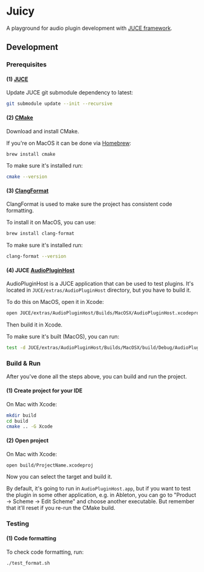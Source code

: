 # Juicy

A playground for audio plugin development with [JUCE framework](https://juce.com/).

## Development

### Prerequisites

#### (1) [JUCE](https://github.com/juce-framework/JUCE/)

Update JUCE git submodule dependency to latest:

```sh
git submodule update --init --recursive
```

#### (2) [CMake](https://cmake.org/download/)

Download and install CMake.

If you're on MacOS it can be done via [Homebrew](https://brew.sh/):

```sh
brew install cmake
```

To make sure it's installed run:

```sh
cmake --version
```

#### (3) [ClangFormat](https://clang.llvm.org/docs/ClangFormat.html)

ClangFormat is used to make sure the project has consistent code formatting.

To install it on MacOS, you can use:

```sh
brew install clang-format
```

To make sure it's installed run:

```sh
clang-format --version
```

#### (4) JUCE [AudioPluginHost](https://github.com/juce-framework/JUCE/tree/master/extras/AudioPluginHost)

AudioPluginHost is a JUCE application that can be used to test plugins.
It's located in `JUCE/extras/AudioPluginHost` directory, but you have to build it.

To do this on MacOS, open it in Xcode:

```sh
open JUCE/extras/AudioPluginHost/Builds/MacOSX/AudioPluginHost.xcodeproj
```

Then build it in Xcode.

To make sure it's built (MacOS), you can run:

```sh
test -d JUCE/extras/AudioPluginHost/Builds/MacOSX/build/Debug/AudioPluginHost.app && echo "+"
```

### Build & Run

After you've done all the steps above, you can build and run the project.

#### (1) Create project for your IDE

On Mac with Xcode:

```sh
mkdir build
cd build
cmake .. -G Xcode
```

#### (2) Open project

On Mac with Xcode:

```sh
open build/ProjectName.xcodeproj
```

Now you can select the target and build it. 

By default, it's going to run in `AudioPluginHost.app`, but if you want to test the plugin in some other application, e.g. in Ableton, you can go to "Product -> Scheme -> Edit Scheme" and choose another executable. But remember that it'll reset if you re-run the CMake build.

### Testing

#### (1) Code formatting

To check code formatting, run:

```sh
./test_format.sh
```
